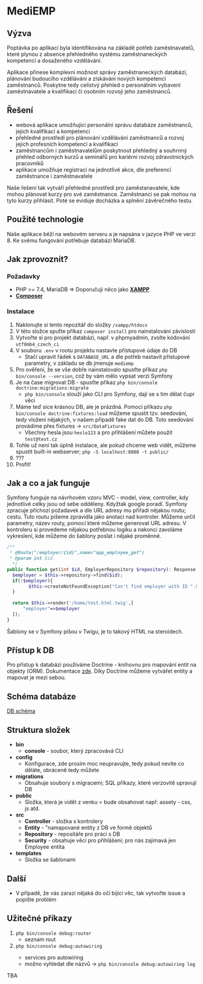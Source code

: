 # MediEMP

## Výzva
Poptávka po aplikaci byla identifikována na základě potřeb zaměstnavatelů, které plynou z absence přehledného systému zaměstnaneckých kompetencí a dosaženého vzdělávání.

Aplikace přinese komplexní možnost správy zaměstnaneckých databází, plánování budoucího vzdělávání a získávání nových kompetencí zaměstnanců. 
Poskytne tedy celistvý přehled o personálním vybavení zaměstnavatele a kvalifikaci či osobním rozvoji jeho zaměstnanců. 

## Řešení
* webová aplikace umožňující personální správu databáze zaměstnanců, jejich kvalifikací a kompetencí
* přehledné prostředí pro plánování vzdělávání zaměstnanců a rozvoj jejich profesních kompetencí a kvalifikací
* zaměstnancům i zaměstnavatelům poskytnout přehledný a souhrnný přehled odborných kurzů a seminářů pro kariérní rozvoj zdravotnických pracovníků 
* aplikace umožňuje registraci na jednotlivé akce, dle preferencí zaměstnance i zaměstnavatele

Naše řešení tak vytváří přehledné prostředí pro zaměstanavatele, kde mohou plánovat kurzy pro své zaměstnance. Zaměstnanci se pak mohou na tyto kurzy přihlásit. Poté se eviduje docházka a splnění závěrečného testu.

## Použité technologie
Naše aplikace běží na webovém serveru a je napsána v jazyce PHP ve verzi 8. Ke svému fungování potřebuje databázi MariaDB.





## Jak zprovoznit?

### Požadavky
* PHP >= 7.4, MariaDB => Doporučuji něco jako **[XAMPP](https://www.apachefriends.org/)**
* **[Composer](https://getcomposer.org/download/)**

### Instalace
1. Naklonujte si tento repozitář do složky `/xampp/htdocs`
2. V této složce spuťte příkaz `composer install` pro nainstalování závislostí
3. Vytvořte si pro projekt databázi, např. v phpmyadmin, zvolte kódování `utf8mb4_czech_ci`
4. V souboru `.env` v rootu projektu nastavte přístupové údaje do DB
    * Stačí upravit řádek s `DATABASE_URL` a dle potřeb nastavit přístupové parametry, v základu se db jmenuje `mediemp`
5. Pro ověření, že se vše dobře nainstalovalo spusťte příkaz `php bin/console --version`, což by vám mělo vypsat verzi Symfony
6. Je na čase migrovat DB - spusťte příkaz `php bin/console doctrine:migrations:migrate`
    * `php bin/console` slouží jako CLI pro Symfony, dají se s tim dělat čupr věci
7. Máme teď sice krásnou DB, ale je prázdná. Pomocí příkazu `php bin/console doctrine:fixtures:load` můžeme spustit tzv. seedování,
tedy vložení nějakých, v našem případě fake dat do DB. Toto seedování provádíme přes fixtures -> `src/DataFixtures`
   * Všechny hesla jsou `heslo123` a pro přihlášení můžete použít `test@test.cz`
8. Tohle už není tak úplně instalace, ale pokud chceme web vidět, můžeme spustit built-in webserver; `php -S localhost:8080 -t public/`
9. ???
10. Profit!

## Jak a co a jak funguje

Symfony funguje na návrhovém vzoru MVC - model, view, controller, kdy jednotlivé celky jsou od sebe odděleny. Kdyžtak google poradí.
Symfony zpracuje příchozí požadavek a dle URL adresy mu přiřadí nějakou routu; cestu. Tuto routu píšeme zpravidla jako anotaci nad kontroler. Můžeme určit parametry, název routy, pomocí které můžeme generovat URL adresu.
V kontroleru si provedeme nějakou potřebnou logiku a nakonci zavoláme vykreslení, kde můžeme do šablony poslat i nějaké proměnné.
```php
/**  
 * @Route("/employer/{id}",name="app_employee_get")  
 * @param int $id  
  */  
public function get(int $id, EmployerRepository $repository): Response {  
  $employer = $this->repository->find($id);
  if(!$employer){
        $this->createNotFoundException("Can't find employer with ID ".$id);
  } 
  
  return $this->render('/home/test.html.twig',[  
	  "employer"=>$employer  
  ]);  
}
```
Šablony se v Symfony píšou v Twigu, je to takový HTML na steroidech.

## Přístup k DB


Pro přístup k databázi používáme Doctrine - knihovnu pro mapování entit na objekty (ORM). Dokumentace [zde](https://symfony.com/doc/current/doctrine.html). Díky Doctrine můžeme vytvářet entity a mapovat je mezi sebou.

## Schéma databáze
[DB schéma](https://media.innogamescdn.com/com_DS_CZ/Kubina/forum/Mix/temp/obrazek_db.png)


## Struktura složek

* **bin**
    * **console** - soubor, který zpracovává CLI
* **config**
    * Konfigurace, zde prosím moc neupravujte, tedy pokud nevíte co děláte, obráceně tedy můžete
* **migrations**
    * Obsahuje soubory s migracemi; SQL příkazy, které verzovitě upravují DB
* **public**
    * Složka, která je vidět z venku = bude obsahovat např: assety - css, js atd.
* **src**
    * **Controller** - složka s kontrolery
    * **Entity** - "namapované entity z DB ve formě objektů
    * **Repository** - repositáře pro práci s DB
    * **Security** - obsahuje věci pro přihlášení; pro nás zajímavá jen Employee entita
* **templates**
    * Složka se šablonami
## Další
* V případě, že vás zarazí nějaká do očí bijící věc, tak vytvořte issue a popište problém


## Užitečné příkazy
1. `php bin/console debug:router`
   * seznam rout
2. `php bin/console debug:autowiring` <search>
   * services pro autowiring
   * možno vyhledat dle názvů -> `php bin/console debug:autowiring log`

TBA
